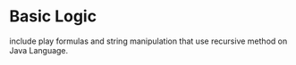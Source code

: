 # Basic Logic
include play formulas and string manipulation that use recursive method on Java Language.

